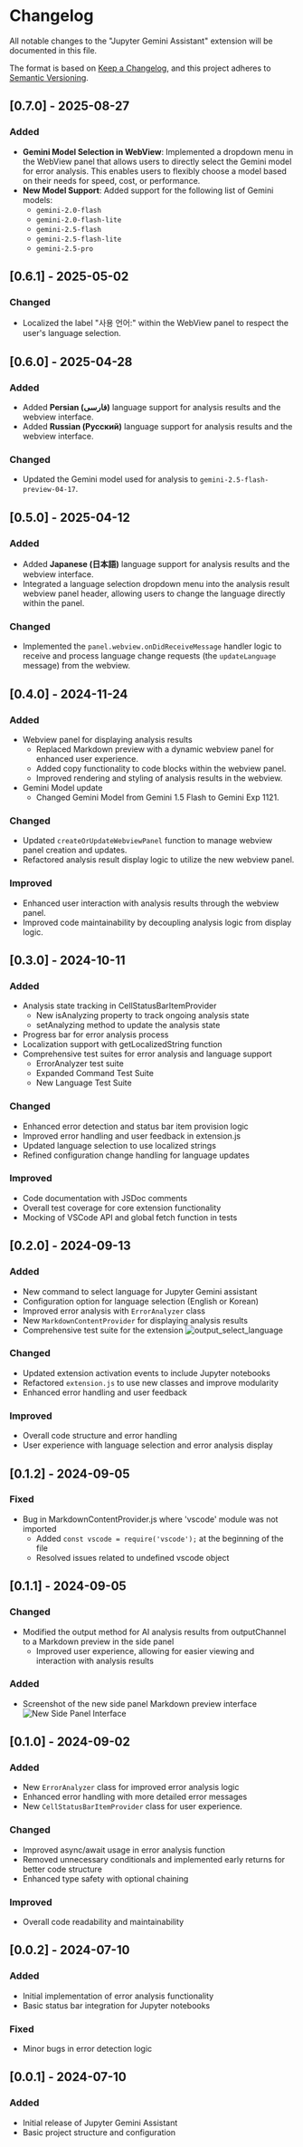 # Changelog

All notable changes to the "Jupyter Gemini Assistant" extension will be documented in this file.

The format is based on [Keep a Changelog](https://keepachangelog.com/en/1.0.0/),
and this project adheres to [Semantic Versioning](https://semver.org/spec/v2.0.0.html).

## [0.7.0] - 2025-08-27

### Added

- **Gemini Model Selection in WebView**: Implemented a dropdown menu in the WebView panel that allows users to directly select the Gemini model for error analysis. This enables users to flexibly choose a model based on their needs for speed, cost, or performance.
- **New Model Support**: Added support for the following list of Gemini models:
  - `gemini-2.0-flash`
  - `gemini-2.0-flash-lite`
  - `gemini-2.5-flash`
  - `gemini-2.5-flash-lite`
  - `gemini-2.5-pro`

## [0.6.1] - 2025-05-02

### Changed

- Localized the label "사용 언어:" within the WebView panel to respect the user's language selection.

## [0.6.0] - 2025-04-28

### Added

- Added **Persian (فارسی)** language support for analysis results and the webview interface.
- Added **Russian (Русский)** language support for analysis results and the webview interface.

### Changed

- Updated the Gemini model used for analysis to `gemini-2.5-flash-preview-04-17`.

## [0.5.0] - 2025-04-12

### Added

- Added **Japanese (日本語)** language support for analysis results and the webview interface.
- Integrated a language selection dropdown menu into the analysis result webview panel header, allowing users to change the language directly within the panel.

### Changed

- Implemented the `panel.webview.onDidReceiveMessage` handler logic to receive and process language change requests (the `updateLanguage` message) from the webview.

## [0.4.0] - 2024-11-24

### Added

- Webview panel for displaying analysis results
  - Replaced Markdown preview with a dynamic webview panel for enhanced user experience.
  - Added copy functionality to code blocks within the webview panel.
  - Improved rendering and styling of analysis results in the webview.
- Gemini Model update
  - Changed Gemini Model from Gemini 1.5 Flash to Gemini Exp 1121.

### Changed

- Updated `createOrUpdateWebviewPanel` function to manage webview panel creation and updates.
- Refactored analysis result display logic to utilize the new webview panel.

### Improved

- Enhanced user interaction with analysis results through the webview panel.
- Improved code maintainability by decoupling analysis logic from display logic.

## [0.3.0] - 2024-10-11

### Added

- Analysis state tracking in CellStatusBarItemProvider
  - New isAnalyzing property to track ongoing analysis state
  - setAnalyzing method to update the analysis state
- Progress bar for error analysis process
- Localization support with getLocalizedString function
- Comprehensive test suites for error analysis and language support
  - ErrorAnalyzer test suite
  - Expanded Command Test Suite
  - New Language Test Suite

### Changed

- Enhanced error detection and status bar item provision logic
- Improved error handling and user feedback in extension.js
- Updated language selection to use localized strings
- Refined configuration change handling for language updates

### Improved

- Code documentation with JSDoc comments
- Overall test coverage for core extension functionality
- Mocking of VSCode API and global fetch function in tests

## [0.2.0] - 2024-09-13

### Added

- New command to select language for Jupyter Gemini assistant
- Configuration option for language selection (English or Korean)
- Improved error analysis with `ErrorAnalyzer` class
- New `MarkdownContentProvider` for displaying analysis results
- Comprehensive test suite for the extension
  ![output_select_language](https://github.com/user-attachments/assets/4383f5ef-3c56-4cc5-aa7f-2a32e04a7ef0)

### Changed

- Updated extension activation events to include Jupyter notebooks
- Refactored `extension.js` to use new classes and improve modularity
- Enhanced error handling and user feedback

### Improved

- Overall code structure and error handling
- User experience with language selection and error analysis display

## [0.1.2] - 2024-09-05

### Fixed

- Bug in MarkdownContentProvider.js where 'vscode' module was not imported
  - Added `const vscode = require('vscode');` at the beginning of the file
  - Resolved issues related to undefined vscode object

## [0.1.1] - 2024-09-05

### Changed

- Modified the output method for AI analysis results from outputChannel to a Markdown preview in the side panel
  - Improved user experience, allowing for easier viewing and interaction with analysis results

### Added

- Screenshot of the new side panel Markdown preview interface
  ![New Side Panel Interface](https://github.com/user-attachments/assets/5445d853-490c-469f-a060-5f6919d071e4)

## [0.1.0] - 2024-09-02

### Added

- New `ErrorAnalyzer` class for improved error analysis logic
- Enhanced error handling with more detailed error messages
- New `CellStatusBarItemProvider` class for user experience.

### Changed

- Improved async/await usage in error analysis function
- Removed unnecessary conditionals and implemented early returns for better code structure
- Enhanced type safety with optional chaining

### Improved

- Overall code readability and maintainability

## [0.0.2] - 2024-07-10

### Added

- Initial implementation of error analysis functionality
- Basic status bar integration for Jupyter notebooks

### Fixed

- Minor bugs in error detection logic

## [0.0.1] - 2024-07-10

### Added

- Initial release of Jupyter Gemini Assistant
- Basic project structure and configuration
